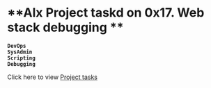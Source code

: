 # **Alx Project taskd on 0x17. Web stack debugging **
**`DevOps`**  
**`SysAdmin`**  
**`Scripting`**  
**`Debugging`**  

Click here to view [Project tasks](project.md) 